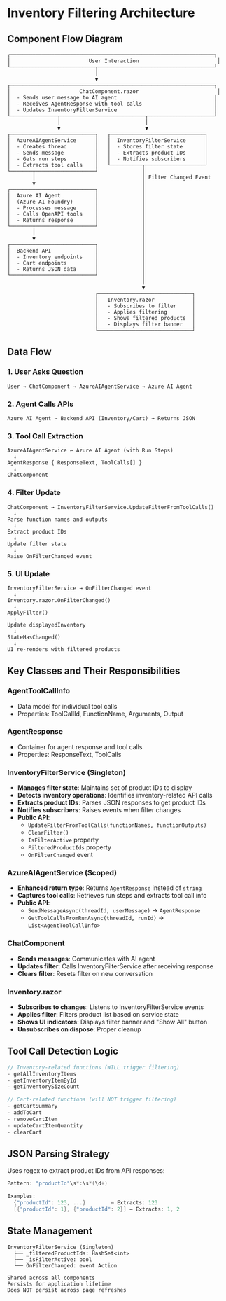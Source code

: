 # Inventory Filtering Architecture

## Component Flow Diagram

```
┌─────────────────────────────────────────────────────────────────┐
│                         User Interaction                         │
└───────────────────────────┬─────────────────────────────────────┘
                            │
                            ▼
┌─────────────────────────────────────────────────────────────────┐
│                      ChatComponent.razor                         │
│  - Sends user message to AI agent                               │
│  - Receives AgentResponse with tool calls                       │
│  - Updates InventoryFilterService                               │
└───────────────┬───────────────────────────┬─────────────────────┘
                │                           │
                ▼                           ▼
┌───────────────────────────┐   ┌──────────────────────────────┐
│  AzureAIAgentService      │   │  InventoryFilterService      │
│  - Creates thread         │   │  - Stores filter state       │
│  - Sends message          │   │  - Extracts product IDs      │
│  - Gets run steps         │   │  - Notifies subscribers      │
│  - Extracts tool calls    │   └──────────┬───────────────────┘
└───────┬───────────────────┘              │
        │                                  │ Filter Changed Event
        ▼                                  │
┌───────────────────────────┐              │
│  Azure AI Agent           │              │
│  (Azure AI Foundry)       │              │
│  - Processes message      │              │
│  - Calls OpenAPI tools    │              │
│  - Returns response       │              │
└───────┬───────────────────┘              │
        │                                  │
        ▼                                  │
┌───────────────────────────┐              │
│  Backend API              │              │
│  - Inventory endpoints    │              │
│  - Cart endpoints         │              │
│  - Returns JSON data      │              │
└───────────────────────────┘              │
                                           │
                                           ▼
                            ┌──────────────────────────────┐
                            │   Inventory.razor            │
                            │   - Subscribes to filter     │
                            │   - Applies filtering        │
                            │   - Shows filtered products  │
                            │   - Displays filter banner   │
                            └──────────────────────────────┘
```

## Data Flow

### 1. User Asks Question
```
User → ChatComponent → AzureAIAgentService → Azure AI Agent
```

### 2. Agent Calls APIs
```
Azure AI Agent → Backend API (Inventory/Cart) → Returns JSON
```

### 3. Tool Call Extraction
```
AzureAIAgentService ← Azure AI Agent (with Run Steps)
  ↓
AgentResponse { ResponseText, ToolCalls[] }
  ↓
ChatComponent
```

### 4. Filter Update
```
ChatComponent → InventoryFilterService.UpdateFilterFromToolCalls()
  ↓
Parse function names and outputs
  ↓
Extract product IDs
  ↓
Update filter state
  ↓
Raise OnFilterChanged event
```

### 5. UI Update
```
InventoryFilterService → OnFilterChanged event
  ↓
Inventory.razor.OnFilterChanged()
  ↓
ApplyFilter()
  ↓
Update displayedInventory
  ↓
StateHasChanged()
  ↓
UI re-renders with filtered products
```

## Key Classes and Their Responsibilities

### AgentToolCallInfo
- Data model for individual tool calls
- Properties: ToolCallId, FunctionName, Arguments, Output

### AgentResponse
- Container for agent response and tool calls
- Properties: ResponseText, ToolCalls

### InventoryFilterService (Singleton)
- **Manages filter state**: Maintains set of product IDs to display
- **Detects inventory operations**: Identifies inventory-related API calls
- **Extracts product IDs**: Parses JSON responses to get product IDs
- **Notifies subscribers**: Raises events when filter changes
- **Public API**:
  - `UpdateFilterFromToolCalls(functionNames, functionOutputs)`
  - `ClearFilter()`
  - `IsFilterActive` property
  - `FilteredProductIds` property
  - `OnFilterChanged` event

### AzureAIAgentService (Scoped)
- **Enhanced return type**: Returns `AgentResponse` instead of `string`
- **Captures tool calls**: Retrieves run steps and extracts tool call info
- **Public API**:
  - `SendMessageAsync(threadId, userMessage)` → `AgentResponse`
  - `GetToolCallsFromRunAsync(threadId, runId)` → `List<AgentToolCallInfo>`

### ChatComponent
- **Sends messages**: Communicates with AI agent
- **Updates filter**: Calls InventoryFilterService after receiving response
- **Clears filter**: Resets filter on new conversation

### Inventory.razor
- **Subscribes to changes**: Listens to InventoryFilterService events
- **Applies filter**: Filters product list based on service state
- **Shows UI indicators**: Displays filter banner and "Show All" button
- **Unsubscribes on dispose**: Proper cleanup

## Tool Call Detection Logic

```csharp
// Inventory-related functions (WILL trigger filtering)
- getAllInventoryItems
- getInventoryItemById  
- getInventorySizeCount

// Cart-related functions (will NOT trigger filtering)
- getCartSummary
- addToCart
- removeCartItem
- updateCartItemQuantity
- clearCart
```

## JSON Parsing Strategy

Uses regex to extract product IDs from API responses:

```csharp
Pattern: "productId"\s*:\s*(\d+)

Examples:
  {"productId": 123, ...}        → Extracts: 123
  [{"productId": 1}, {"productId": 2}] → Extracts: 1, 2
```

## State Management

```
InventoryFilterService (Singleton)
  ├── _filteredProductIds: HashSet<int>
  ├── _isFilterActive: bool
  └── OnFilterChanged: event Action

Shared across all components
Persists for application lifetime
Does NOT persist across page refreshes
```
